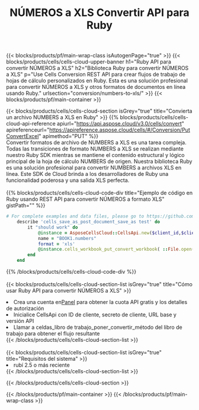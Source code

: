 ﻿---
title:  NÚMEROS a XLS Convertir API para Ruby
description:  API y SDK en la nube para Microsoft Excel y OpenOffice Calc. Convierta la hoja de cálculo a otro archivo de formato.
url: /sv/ruby/conversion/numbers-to-xls/
---
{{< blocks/products/pf/main-wrap-class isAutogenPage="true" >}}
{{< blocks/products/cells/cells-cloud-upper-banner h1="Ruby API para convertir NÚMEROS a XLS" h2="Biblioteca Ruby para convertir NÚMEROS a XLS" p="Use Cells Conversion REST API para crear flujos de trabajo de hojas de cálculo personalizados en Ruby. Esta es una solución profesional para convertir NÚMEROS a XLS y otros formatos de documentos en línea usando Ruby." urlsection="conversion/numbers-to-xls/" >}}
{{< blocks/products/pf/main-container >}}

{{< blocks/products/cells/cells-cloud-section isGrey="true" title="Convierta un archivo NUMBERS a XLS en Ruby" >}}
{{% blocks/products/cells/cells-cloud-api-reference apiurl="https://api.aspose.cloud/v3.0/cells/convert" apireferenceurl="https://apireference.aspose.cloud/cells/#/Conversion/PutConvertExcel" apimethod="PUT" %}}
<br/>
Convertir formatos de archivo de NUMBERS a XLS es una tarea compleja. Todas las transiciones de formato NUMBERS a XLS se realizan mediante nuestro Ruby SDK mientras se mantiene el contenido estructural y lógico principal de la hoja de cálculo NUMBERS de origen. Nuestra biblioteca Ruby es una solución profesional para convertir NUMBERS a archivos XLS en línea. Este SDK de Cloud brinda a los desarrolladores de Ruby una funcionalidad poderosa y una salida XLS perfecta.
<br/>
<br/>
{{% blocks/products/cells/cells-cloud-code-div title="Ejemplo de código en Ruby usando REST API para convertir NÚMEROS a formato XLS" gistPath="" %}}
 
```ruby
# For complete examples and data files, please go to https://github.com/aspose-cells-cloud/aspose-cells-cloud-ruby/
    describe 'cells_save_as_post_document_save_as test' do
        it "should work" do
            @instance = AsposeCellsCloud::CellsApi.new($client_id,$client_secret,"v3.0","https://api.aspose.cloud/")
            name = "BOOK1.numbers"
            format = 'xls'
            @instance.cells_workbook_put_convert_workbook( ::File.open(File.expand_path("data/"+name),"r")  {|io| io.read(io.size) },{:format=>format})     
        end
    end
```
 
{{% /blocks/products/cells/cells-cloud-code-div %}}
<br/>
<br/>
{{< blocks/products/cells/cells-cloud-section-list isGrey="true" title="Cómo usar Ruby API para convertir NÚMEROS a XLS" >}}
<li> Crea una cuenta en<a href="https://dashboard.aspose.cloud/">Panel</a> para obtener la cuota API gratis y los detalles de autorización</li>
<li>Inicialice CellsApi con ID de cliente, secreto de cliente, URL base y versión API</li>
<li>Llamar a celdas_libro de trabajo_poner_convertir_método del libro de trabajo para obtener el flujo resultante</li>
{{< /blocks/products/cells/cells-cloud-section-list >}}
<br/>
<br/>
{{< blocks/products/cells/cells-cloud-section-list isGrey="true" title="Requisitos del sistema" >}}
<li>rubí 2.5 o más reciente</li>
{{< /blocks/products/cells/cells-cloud-section-list >}}

{{< /blocks/products/cells/cells-cloud-section >}}

{{< /blocks/products/pf/main-container >}}
{{< /blocks/products/pf/main-wrap-class >}}
